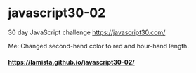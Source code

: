 # javascript30-02
30 day JavaScript challenge https://javascript30.com/  

Me:
Changed second-hand color to red and hour-hand length.

#### https://lamista.github.io/javascript30-02/
